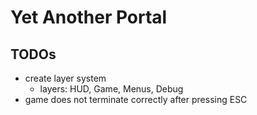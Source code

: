 # Yet Another Portal

## TODOs

- create layer system
    - layers: HUD, Game, Menus, Debug
- game does not terminate correctly after pressing ESC
